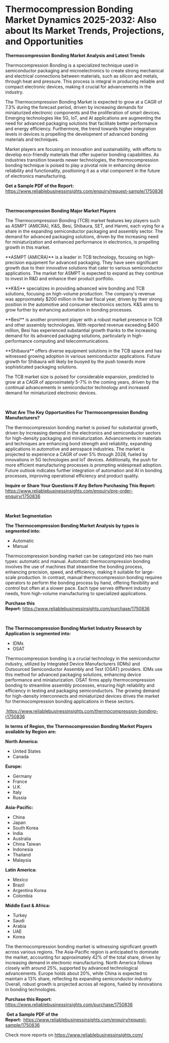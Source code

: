 <p><h1>Thermocompression Bonding Market Dynamics 2025-2032: Also about Its Market Trends, Projections, and Opportunities</h1></p><p><strong>Thermocompression Bonding Market Analysis and Latest Trends</strong></p>
<p><p>Thermocompression Bonding is a specialized technique used in semiconductor packaging and microelectronics to create strong mechanical and electrical connections between materials, such as silicon and metals, through heat and pressure. This process is integral in producing reliable and compact electronic devices, making it crucial for advancements in the industry.</p><p>The Thermocompression Bonding Market is expected to grow at a CAGR of 7.3% during the forecast period, driven by increasing demands for miniaturized electronic components and the proliferation of smart devices. Emerging technologies like 5G, IoT, and AI applications are augmenting the need for advanced packaging solutions that facilitate better performance and energy efficiency. Furthermore, the trend towards higher integration levels in devices is propelling the development of advanced bonding materials and techniques. </p><p>Market players are focusing on innovation and sustainability, with efforts to develop eco-friendly materials that offer superior bonding capabilities. As industries transition towards newer technologies, the thermocompression bonding technique is poised to play a pivotal role in enhancing device reliability and functionality, positioning it as a vital component in the future of electronics manufacturing.</p></p>
<p><strong>Get a Sample PDF of the Report:&nbsp;</strong> <a href="https://www.reliablebusinessinsights.com/enquiry/request-sample/1750836?utm_campaign=2268&utm_medium=2&utm_source=Github&utm_content=ia&utm_term=10042025&utm_id=thermocompression-bonding">https://www.reliablebusinessinsights.com/enquiry/request-sample/1750836</a></p>
<p>&nbsp;</p>
<p><strong>Thermocompression Bonding Major Market Players</strong></p>
<p><p>The Thermocompression Bonding (TCB) market features key players such as ASMPT (AMICRA), K&S, Besi, Shibaura, SET, and Hanmi, each vying for a share in the expanding semiconductor packaging and assembly sector. The demand for advanced packaging solutions, driven by the increasing need for miniaturization and enhanced performance in electronics, is propelling growth in this market.</p><p>**ASMPT (AMICRA)** is a leader in TCB technology, focusing on high-precision equipment for advanced packaging. They have seen significant growth due to their innovative solutions that cater to various semiconductor applications. The market for ASMPT is expected to expand as they continue to invest in R&D and enhance their product portfolio.</p><p>**K&S** specializes in providing advanced wire bonding and TCB solutions, focusing on high-volume production. The company's revenue was approximately $200 million in the last fiscal year, driven by their strong position in the automotive and consumer electronics sectors. K&S aims to grow further by enhancing automation in bonding processes.</p><p>**Besi** is another prominent player with a robust market presence in TCB and other assembly technologies. With reported revenue exceeding $400 million, Besi has experienced substantial growth thanks to the increasing demand for its advanced packaging solutions, particularly in high-performance computing and telecommunications.</p><p>**Shibaura** offers diverse equipment solutions in the TCB space and has witnessed growing adoption in various semiconductor applications. Future growth for Shibaura will likely be buoyed by the push towards more sophisticated packaging solutions.</p><p>The TCB market size is poised for considerable expansion, predicted to grow at a CAGR of approximately 5-7% in the coming years, driven by the continual advancements in semiconductor technology and increased demand for miniaturized electronic devices.</p></p>
<p>&nbsp;</p>
<p><strong>What Are The Key Opportunities For Thermocompression Bonding Manufacturers?</strong></p>
<p><p>The thermocompression bonding market is poised for substantial growth, driven by increasing demand in the electronics and semiconductor sectors for high-density packaging and miniaturization. Advancements in materials and techniques are enhancing bond strength and reliability, expanding applications in automotive and aerospace industries. The market is projected to experience a CAGR of over 5% through 2028, fueled by innovations in 5G technologies and IoT devices. Additionally, the push for more efficient manufacturing processes is prompting widespread adoption. Future outlook indicates further integration of automation and AI in bonding processes, improving operational efficiency and product quality.</p></p>
<p><strong>Inquire or Share Your Questions If Any Before Purchasing This Report:</strong> <a href="https://www.reliablebusinessinsights.com/enquiry/pre-order-enquiry/1750836?utm_campaign=2268&utm_medium=2&utm_source=Github&utm_content=ia&utm_term=10042025&utm_id=thermocompression-bonding">https://www.reliablebusinessinsights.com/enquiry/pre-order-enquiry/1750836</a></p>
<p>&nbsp;</p>
<p><strong>Market Segmentation</strong></p>
<p><strong>The Thermocompression Bonding Market Analysis by types is segmented into:</strong></p>
<p><ul><li>Automatic</li><li>Manual</li></ul></p>
<p><p>Thermocompression bonding market can be categorized into two main types: automatic and manual. Automatic thermocompression bonding involves the use of machines that streamline the bonding process, enhancing precision, speed, and efficiency, making it suitable for large-scale production. In contrast, manual thermocompression bonding requires operators to perform the bonding process by hand, offering flexibility and control but often at a slower pace. Each type serves different industry needs, from high-volume manufacturing to specialized applications.</p></p>
<p><strong>Purchase this Report:&nbsp;</strong><a href="https://www.reliablebusinessinsights.com/purchase/1750836?utm_campaign=2268&utm_medium=2&utm_source=Github&utm_content=ia&utm_term=10042025&utm_id=thermocompression-bonding">https://www.reliablebusinessinsights.com/purchase/1750836</a></p>
<p>&nbsp;</p>
<p><strong>The Thermocompression Bonding Market Industry Research by Application is segmented into:</strong></p>
<p><ul><li>IDMs</li><li>OSAT</li></ul></p>
<p><p>Thermocompression bonding is a crucial technology in the semiconductor industry, utilized by Integrated Device Manufacturers (IDMs) and Outsourced Semiconductor Assembly and Test (OSAT) providers. IDMs use this method for advanced packaging solutions, enhancing device performance and miniaturization. OSAT firms apply thermocompression bonding to streamline assembly processes, ensuring high reliability and efficiency in testing and packaging semiconductors. The growing demand for high-density interconnects and miniaturized devices drives the market for thermocompression bonding applications in these sectors.</p></p>
<p><a href="https://www.reliablebusinessinsights.com/thermocompression-bonding-r1750836?utm_campaign=2268&utm_medium=2&utm_source=Github&utm_content=ia&utm_term=10042025&utm_id=thermocompression-bonding">&nbsp;https://www.reliablebusinessinsights.com/thermocompression-bonding-r1750836</a></p>
<p><strong>In terms of Region, the Thermocompression Bonding Market Players available by Region are:</strong></p>
<p>
    <p> <strong> North America: </strong>
        <ul>
            <li>United States</li>
            <li>Canada</li>
        </ul>
        </p> 
    <p> <strong> Europe: </strong>
        <ul>
            <li>Germany</li>
            <li>France</li>
            <li>U.K.</li>
            <li>Italy</li>
            <li>Russia</li>
        </ul>
        </p> 
    <p> <strong> Asia-Pacific: </strong>
        <ul>
            <li>China</li>
            <li>Japan</li>
            <li>South Korea</li>
            <li>India</li>
            <li>Australia</li>
            <li>China Taiwan</li>
            <li>Indonesia</li>
            <li>Thailand</li>
            <li>Malaysia</li>
        </ul>
        </p> 
    <p> <strong> Latin America: </strong>
        <ul>
            <li>Mexico</li>
            <li>Brazil</li>
            <li>Argentina Korea</li>
            <li>Colombia</li>
        </ul>
        </p> 
    <p> <strong> Middle East & Africa: </strong>
        <ul>
            <li>Turkey</li>
            <li>Saudi</li>
            <li>Arabia</li>
            <li>UAE</li>
            <li>Korea</li>
        </ul>
    </p>
    </p>
<p><p>The thermocompression bonding market is witnessing significant growth across various regions. The Asia-Pacific region is anticipated to dominate the market, accounting for approximately 42% of the total share, driven by increasing demand in electronic manufacturing. North America follows closely with around 25%, supported by advanced technological advancements. Europe holds about 20%, while China is expected to maintain a 13% share, reflecting its expanding semiconductor industry. Overall, robust growth is projected across all regions, fueled by innovations in bonding technologies.</p></p>
<p><strong>Purchase this Report: </strong><a href="https://www.reliablebusinessinsights.com/purchase/1750836?utm_campaign=2268&utm_medium=2&utm_source=Github&utm_content=ia&utm_term=10042025&utm_id=thermocompression-bonding">https://www.reliablebusinessinsights.com/purchase/1750836</a></p>
<p>&nbsp;<strong>Get a Sample PDF of the Report:&nbsp;&nbsp;</strong><a href="https://www.reliablebusinessinsights.com/enquiry/request-sample/1750836?utm_campaign=2268&utm_medium=2&utm_source=Github&utm_content=ia&utm_term=10042025&utm_id=thermocompression-bonding">https://www.reliablebusinessinsights.com/enquiry/request-sample/1750836</a></p>
<p><strong></strong></p>
<p>Check more reports on <a href="https://www.reliablebusinessinsights.com/?utm_campaign=2268&utm_medium=2&utm_source=Github&utm_content=ia&utm_term=10042025&utm_id=thermocompression-bonding">https://www.reliablebusinessinsights.com/</a></p>